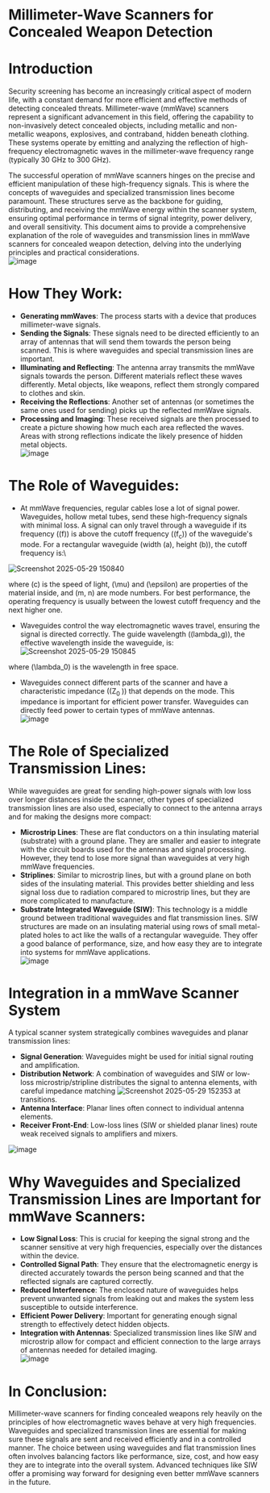 
# Millimeter-Wave Scanners for Concealed Weapon Detection
# Introduction
Security screening has become an increasingly critical aspect of modern life, with a constant demand for more efficient and effective methods of detecting concealed threats. Millimeter-wave (mmWave) scanners represent a significant advancement in this field, offering the capability to non-invasively detect concealed objects, including metallic and non-metallic weapons, explosives, and contraband, hidden beneath clothing. These systems operate by emitting and analyzing the reflection of high-frequency electromagnetic waves in the millimeter-wave frequency range (typically 30 GHz to 300 GHz).

The successful operation of mmWave scanners hinges on the precise and efficient manipulation of these high-frequency signals. This is where the concepts of waveguides and specialized transmission lines become paramount. These structures serve as the backbone for guiding, distributing, and receiving the mmWave energy within the scanner system, ensuring optimal performance in terms of signal integrity, power delivery, and overall sensitivity. This document aims to provide a comprehensive explanation of the role of waveguides and transmission lines in mmWave scanners for concealed weapon detection, delving into the underlying principles and practical considerations.  
![image](https://github.com/user-attachments/assets/e83b899d-a705-49ab-a937-2f60c79ff523)



# How They Work:

* **Generating mmWaves**: The process starts with a device that produces millimeter-wave signals.
* **Sending the Signals**: These signals need to be directed efficiently to an array of antennas that will send them towards the person being scanned. This is where waveguides and special transmission lines are important.
* **Illuminating and Reflecting**: The antenna array transmits the mmWave signals towards the person. Different materials reflect these waves differently. Metal objects, like weapons, reflect them strongly compared to clothes and skin.
* **Receiving the Reflections**: Another set of antennas (or sometimes the same ones used for sending) picks up the reflected mmWave signals.
* **Processing and Imaging**: These received signals are then processed to create a picture showing how much each area reflected the waves. Areas with strong reflections indicate the likely presence of hidden metal objects.\
  ![image](https://github.com/user-attachments/assets/522fec67-5bd1-40a9-8767-050181e9e5c8)


# The Role of Waveguides:

* At mmWave frequencies, regular cables lose a lot of signal power. Waveguides, hollow metal tubes, send these high-frequency signals with minimal loss. A signal can only travel through a waveguide if its frequency ((f)) is above the cutoff frequency ((f<sub>c</sub>)) of the waveguide's mode. For a rectangular waveguide (width (a), height (b)), the cutoff frequency is:\

![Screenshot 2025-05-29 150840](https://github.com/user-attachments/assets/27246285-b40b-4a35-92b3-8cb10cadce0b)

where (c) is the speed of light, (\mu) and (\epsilon) are properties of the material inside, and (m, n) are mode numbers. For best performance, the operating frequency is usually between the lowest cutoff frequency and the next higher one.
* Waveguides control the way electromagnetic waves travel, ensuring the signal is directed correctly. The guide wavelength ((lambda_g)), the effective wavelength inside the waveguide, is:\
![Screenshot 2025-05-29 150845](https://github.com/user-attachments/assets/bcb14653-1fb7-4f73-9c46-5c657cc535e1)

where (\lambda_0) is the wavelength in free space.
* Waveguides connect different parts of the scanner and have a characteristic impedance ((Z<sub>0 </sub>)) that depends on the mode. This impedance is important for efficient power transfer.
Waveguides can directly feed power to certain types of mmWave antennas.  
![image](https://github.com/user-attachments/assets/dbb913da-8fb1-4c10-a6ed-0bfdca57b564)



# The Role of Specialized Transmission Lines:

While waveguides are great for sending high-power signals with low loss over longer distances inside the scanner, other types of specialized transmission lines are also used, especially to connect to the antenna arrays and for making the designs more compact:

* **Microstrip Lines**: These are flat conductors on a thin insulating material (substrate) with a ground plane. They are smaller and easier to integrate with the circuit boards used for the antennas and signal processing. However, they tend to lose more signal than waveguides at very high mmWave frequencies.
* **Striplines**: Similar to microstrip lines, but with a ground plane on both sides of the insulating material. This provides better shielding and less signal loss due to radiation compared to microstrip lines, but they are more complicated to manufacture.
* **Substrate Integrated Waveguide (SIW)**: This technology is a middle ground between traditional waveguides and flat transmission lines. SIW structures are made on an insulating material using rows of small metal-plated holes to act like the walls of a rectangular waveguide. They offer a good balance of performance, size, and how easy they are to integrate into systems for mmWave applications.  
  ![image](https://github.com/user-attachments/assets/6ae96c50-3af3-4528-83e6-60b4782b0751)


# Integration in a mmWave Scanner System
A typical scanner system strategically combines waveguides and planar transmission lines:  

* **Signal Generation**: Waveguides might be used for initial signal routing and amplification.  
* **Distribution Network**: A combination of waveguides and SIW or low-loss microstrip/stripline distributes the signal to antenna elements, with careful impedance matching ![Screenshot 2025-05-29 152353](https://github.com/user-attachments/assets/78dbd208-0c99-4ca5-81e9-a721ce2b23fb) at transitions.  
* **Antenna Interface**: Planar lines often connect to individual antenna elements.  
* **Receiver Front-End**: Low-loss lines (SIW or shielded planar lines) route weak received signals to amplifiers and mixers.  

![image](https://github.com/user-attachments/assets/d51b56d9-0a72-4a12-a15d-c6f9e29693ef)

# Why Waveguides and Specialized Transmission Lines are Important for mmWave Scanners:

* **Low Signal Loss**: This is crucial for keeping the signal strong and the scanner sensitive at very high frequencies, especially over the distances within the device.  
* **Controlled Signal Path**: They ensure that the electromagnetic energy is directed accurately towards the person being scanned and that the reflected signals are captured correctly.  
* **Reduced Interference**: The enclosed nature of waveguides helps prevent unwanted signals from leaking out and makes the system less susceptible to outside interference.  
* **Efficient Power Delivery**: Important for generating enough signal strength to effectively detect hidden objects.  
* **Integration with Antennas**: Specialized transmission lines like SIW and microstrip allow for compact and efficient connection to the large arrays of antennas needed for detailed imaging.  
  ![image](https://github.com/user-attachments/assets/8eb41e46-e4e0-4dec-86f9-ce0be898e387)


# In Conclusion:

Millimeter-wave scanners for finding concealed weapons rely heavily on the principles of how electromagnetic waves behave at very high frequencies. Waveguides and specialized transmission lines are essential for making sure these signals are sent and received efficiently and in a controlled manner. The choice between using waveguides and flat transmission lines often involves balancing factors like performance, size, cost, and how easy they are to integrate into the overall system. Advanced techniques like SIW offer a promising way forward for designing even better mmWave scanners in the future.





